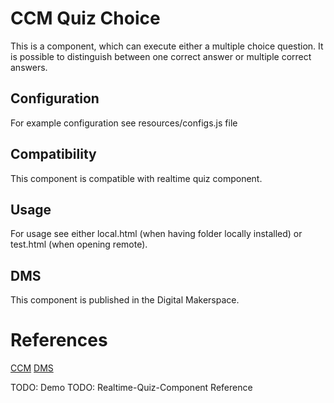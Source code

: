 # CCM Quiz Choice
This is a component, which can execute either a multiple choice question. It is possible to distinguish between one correct answer or multiple correct answers.

## Configuration
For example configuration see resources/configs.js file

## Compatibility
This component is compatible with realtime quiz component. 

## Usage
For usage see either local.html (when having folder locally installed) or test.html (when opening remote).

## DMS
This component is published in the Digital Makerspace.


# References
[CCM](https://github.com/ccmjs/ccm)
[DMS](https://ccmjs.github.io/digital-maker-space/)

TODO: Demo
TODO: Realtime-Quiz-Component Reference


